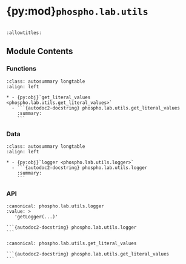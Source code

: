 # {py:mod}`phospho.lab.utils`

```{py:module} phospho.lab.utils
```

```{autodoc2-docstring} phospho.lab.utils
:allowtitles:
```

## Module Contents

### Functions

````{list-table}
:class: autosummary longtable
:align: left

* - {py:obj}`get_literal_values <phospho.lab.utils.get_literal_values>`
  - ```{autodoc2-docstring} phospho.lab.utils.get_literal_values
    :summary:
    ```
````

### Data

````{list-table}
:class: autosummary longtable
:align: left

* - {py:obj}`logger <phospho.lab.utils.logger>`
  - ```{autodoc2-docstring} phospho.lab.utils.logger
    :summary:
    ```
````

### API

````{py:data} logger
:canonical: phospho.lab.utils.logger
:value: >
   'getLogger(...)'

```{autodoc2-docstring} phospho.lab.utils.logger
```

````

````{py:function} get_literal_values(model_class: type) -> dict
:canonical: phospho.lab.utils.get_literal_values

```{autodoc2-docstring} phospho.lab.utils.get_literal_values
```
````
